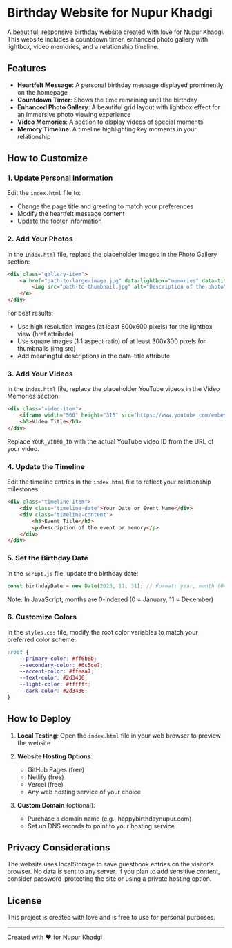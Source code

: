 # Birthday Website for Nupur Khadgi

A beautiful, responsive birthday website created with love for Nupur Khadgi. This website includes a countdown timer, enhanced photo gallery with lightbox, video memories, and a relationship timeline.

## Features

- **Heartfelt Message**: A personal birthday message displayed prominently on the homepage
- **Countdown Timer**: Shows the time remaining until the birthday
- **Enhanced Photo Gallery**: A beautiful grid layout with lightbox effect for an immersive photo viewing experience
- **Video Memories**: A section to display videos of special moments
- **Memory Timeline**: A timeline highlighting key moments in your relationship

## How to Customize

### 1. Update Personal Information

Edit the `index.html` file to:
- Change the page title and greeting to match your preferences
- Modify the heartfelt message content
- Update the footer information

### 2. Add Your Photos

In the `index.html` file, replace the placeholder images in the Photo Gallery section:

```html
<div class="gallery-item">
    <a href="path-to-large-image.jpg" data-lightbox="memories" data-title="Description of this photo">
        <img src="path-to-thumbnail.jpg" alt="Description of the photo">
    </a>
</div>
```

For best results:
- Use high resolution images (at least 800x600 pixels) for the lightbox view (href attribute)
- Use square images (1:1 aspect ratio) of at least 300x300 pixels for thumbnails (img src)
- Add meaningful descriptions in the data-title attribute

### 3. Add Your Videos

In the `index.html` file, replace the placeholder YouTube videos in the Video Memories section:

```html
<div class="video-item">
    <iframe width="560" height="315" src="https://www.youtube.com/embed/YOUR_VIDEO_ID" title="Video Title" frameborder="0" allow="accelerometer; autoplay; clipboard-write; encrypted-media; gyroscope; picture-in-picture" allowfullscreen></iframe>
    <h3>Video Title</h3>
</div>
```

Replace `YOUR_VIDEO_ID` with the actual YouTube video ID from the URL of your video.

### 4. Update the Timeline

Edit the timeline entries in the `index.html` file to reflect your relationship milestones:

```html
<div class="timeline-item">
    <div class="timeline-date">Your Date or Event Name</div>
    <div class="timeline-content">
        <h3>Event Title</h3>
        <p>Description of the event or memory</p>
    </div>
</div>
```

### 5. Set the Birthday Date

In the `script.js` file, update the birthday date:

```javascript
const birthdayDate = new Date(2023, 11, 31); // Format: year, month (0-11), day
```

Note: In JavaScript, months are 0-indexed (0 = January, 11 = December)

### 6. Customize Colors

In the `styles.css` file, modify the root color variables to match your preferred color scheme:

```css
:root {
    --primary-color: #ff6b6b;
    --secondary-color: #6c5ce7;
    --accent-color: #ffeaa7;
    --text-color: #2d3436;
    --light-color: #ffffff;
    --dark-color: #2d3436;
}
```

## How to Deploy

1. **Local Testing**: Open the `index.html` file in your web browser to preview the website

2. **Website Hosting Options**:
   - GitHub Pages (free)
   - Netlify (free)
   - Vercel (free)
   - Any web hosting service of your choice

3. **Custom Domain** (optional):
   - Purchase a domain name (e.g., happybirthdaynupur.com)
   - Set up DNS records to point to your hosting service

## Privacy Considerations

The website uses localStorage to save guestbook entries on the visitor's browser. No data is sent to any server. If you plan to add sensitive content, consider password-protecting the site or using a private hosting option.

## License

This project is created with love and is free to use for personal purposes.

---

Created with ❤️ for Nupur Khadgi
